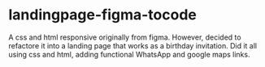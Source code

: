 # landingpage-figma-tocode
A css and html responsive originally from figma.
However, decided to refactore it into a landing page that  works as a birthday invitation.
Did it all using css and html, adding functional WhatsApp and google maps links.
